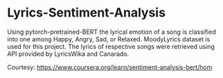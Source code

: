 # Lyrics-Sentiment-Analysis

Using pytorch-pretrained-BERT the lyrical emotion of a song is classified into one among Happy, Angry, Sad, or Relaxed.
MoodyLyrics dataset is used for this project.
The lyrics of respective songs were retrieved using API provided by LyricsWika and Canarado. 




Courtesy: https://www.coursera.org/learn/sentiment-analysis-bert/hom
